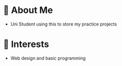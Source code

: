 # 🏰 About Me
- Uni Student using this to store my practice projects
# 🔮 Interests
- Web design and basic programming
